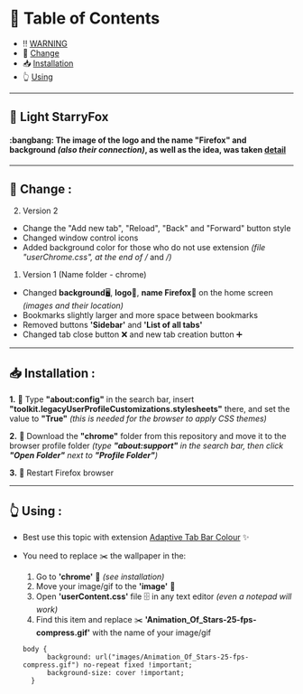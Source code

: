 # :page_with_curl: Table of Contents
- :bangbang: [WARNING](#light_starryFox)
- :dna: [Change](#change)
- :inbox_tray: [Installation](#install)
- :point_up_2: [Using](#using)

---

##  <a id="light_starryFox">:star2: Light StarryFox</a>
<p>
<h4>:bangbang: The image of the logo and the name "Firefox" and background <em>(also their connection)</em>, as well as the idea, was taken <a href="https://github.com/sagars007/starry-fox" target="_blank">detail</a></h4>
</p>

---

## <a id="change">:dna: Change :</a>
2. Version 2
 - Change the "Add new tab", "Reload", "Back" and "Forward" button style
 - Changed window control icons
 - Added background color for those who do not use extension *(file "userChrome.css", at the end of /* and */)*

1. Version 1 (Name folder - chrome)
 - Changed **background**:desktop_computer:, **logo**:fox_face:, **name Firefox**:page_facing_up: on the home screen *(images and their location)*
 - Bookmarks slightly larger and more space between bookmarks
 - Removed buttons **'Sidebar'** and **'List of all tabs'**
 - Changed tab close button :x: and new tab creation button :heavy_plus_sign:

---

## <a id="install">:inbox_tray: Installation :</a>
**1.** :anger: Type **"about:config"** in the search bar, insert **"toolkit.legacyUserProfileCustomizations.stylesheets"** there, and set the value to **"True"** *(this is needed for the browser to apply CSS themes)* <br/>

**2.** :envelope_with_arrow: Download the **"chrome"** folder from this repository and move it to the browser profile folder *(type **"about:support"** in the search bar, then click **"Open Folder"** next to **"Profile Folder"**)* <br/>

**3.** :electric_plug: Restart Firefox browser

---

## <a id="using">:point_up_2: Using :</a>
- Best use this topic with extension [Adaptive Tab Bar Colour](https://github.com/easonwong-de/Adaptive-Tab-Bar-Colour) :sparkles:
- You need to replace :scissors: the wallpaper in the:
  1. Go to **'chrome'** :file_folder: *(see installation)*
  2. Move your image/gif to the **'image'** :file_folder:
  3. Open **'userContent.css'** file :file_cabinet: in any text editor *(even a notepad will work)*
  4. Find this item and replace :scissors: **'Animation_Of_Stars-25-fps-compress.gif'** with the name of your image/gif

  ```
  body {
		background: url("images/Animation_Of_Stars-25-fps-compress.gif") no-repeat fixed !important;
		background-size: cover !important;
	}
  ```
